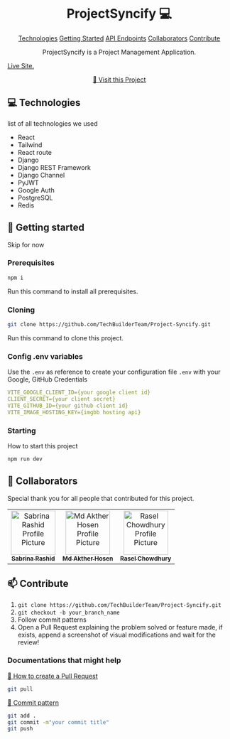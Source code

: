 <h1 align="center" style="font-weight: bold;">ProjectSyncify 💻</h1>

<p align="center">
<a href="#tech">Technologies</a>
<a href="#started">Getting Started</a>
<a href="#routes">API Endpoints</a>
<a href="#colab">Collaborators</a>
<a href="#contribute">Contribute</a> 
</p>

<p align="center">ProjectSyncify is a Project Management Application.</p>
<a href="https://project-syncify.netlify.app" align="center">Live Site.</a>


<p align="center">
<a href="https://github.com/TechBuilderTeam/Project-Syncify.git">📱 Visit this Project</a>
</p>
 
<h2 id="technologies">💻 Technologies</h2>

list of all technologies we used
- React
- Tailwind
- React route
- Django
- Django REST Framework
- Django Channel
- PyJWT
- Google Auth
- PostgreSQL
- Redis
 
<h2 id="started">🚀 Getting started</h2>

Skip for now
 
<h3>Prerequisites</h3>

```bash
npm i
```

Run this command to install all prerequisites.


 
<h3>Cloning</h3>


```bash
git clone https://github.com/TechBuilderTeam/Project-Syncify.git
```

Run this command to clone this project.
 
<h3>Config .env variables</h2>

Use the `.env` as reference to create your configuration file `.env` with your 
Google, GitHub Credentials

```yaml
VITE_GOOGLE_CLIENT_ID={your google client id}
CLIENT_SECRET={your client secret}
VITE_GITHUB_ID={your github client id}
VITE_IMAGE_HOSTING_KEY={imgbb hosting api}
```

<h3>Starting</h3>

How to start this project

```bash
npm run dev
```
 

<!--<h3 id="post-auth-detail">POST /authenticate</h3>-->

<!--**REQUEST**-->
<!--```json-->
<!--{-->
<!--  "username": "fernandakipper",-->
<!--  "password": "4444444"-->
<!--}-->
<!--```-->

<!--**RESPONSE**-->
<!--```json-->
<!--{-->
<!--  "token": "OwoMRHsaQwyAgVoc3OXmL1JhMVUYXGGBbCTK0GBgiYitwQwjf0gVoBmkbuyy0pSi"-->
<!--}-->
<!--```-->
 
 <h2 id="colab">🤝 Collaborators</h2>

<p>Special thank you for all people that contributed for this project.</p>
<table>
<tr>

<td align="center">
<a href="https://github.com/sabrinara">
<img src="https://lh3.googleusercontent.com/a/ACg8ocKJK7vIhlo7jtM6BH1Tv57FrG3CP4L7ifVPw6ZkxR8-bws0Krk=s288-c-no" width="100px;" alt="Sabrina Rashid Profile Picture"/><br>
<sub>
<b>Sabrina Rashid</b>
</sub>
</a>
</td>

<td align="center">
<a href="https://github.com/AktherHosen">
<img src="https://avatars.githubusercontent.com/u/79582560?v=4" width="100px;" alt="Md Akther Hosen Profile Picture"/><br>
<sub>
<b>Md Akther Hosen</b>
</sub>
</a>
</td>

<td align="center">
<a href="https://github.com/rasel-chowdhury1">
<img src="https://avatars.githubusercontent.com/u/87080744?v=4" width="100px;" alt="Rasel Chowdhury Profile Picture"/><br>
<sub>
<b>Rasel Chowdhury</b>
</sub>
</a>
</td>



</tr>
</table> 
 
<h2 id="contribute">📫 Contribute</h2>



1. `git clone https://github.com/TechBuilderTeam/Project-Syncify.git`
2. `git checkout -b your_branch_name`
3. Follow commit patterns
4. Open a Pull Request explaining the problem solved or feature made, if exists, append a screenshot of visual modifications and wait for the review!
 
<h3>Documentations that might help</h3>

[📝 How to create a Pull Request](#)
```bash
git pull
```
[💾 Commit pattern](#)
```bash
git add .
git commit -m"your commit title"
git push
```



